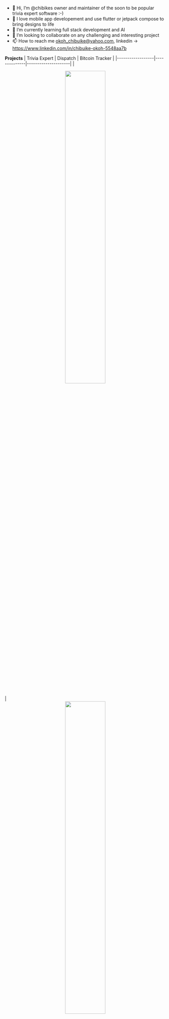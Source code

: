 - 👋 Hi, I’m @chibikes owner and maintainer of the soon to be popular trivia expert software :-) 
- 👀 I love mobile app developement and use flutter or jetpack compose to bring designs to life 
- 🌱 I’m currently learning full stack development and AI
- 💞️ I’m looking to collaborate on any challenging and interesting project
- 📫 How to reach me okoh_chibuike@yahoo.com, linkedin -> https://www.linkedin.com/in/chibuike-okoh-5548aa7b

<!---
chibikes/chibikes is a ✨ special ✨ repository because its `README.md` (this file) appears on your GitHub profile.
You can click the Preview link to take a look at your changes.
--->

<b>Projects</b>
| Trivia Expert | Dispatch | Bitcoin Tracker |
|------------------|--------------|---------------------|
|<div align="center"><img src="https://user-images.githubusercontent.com/53054854/192139109-bf19805d-244b-42b8-b52e-9054a15304a3.gif" width="50%" height="50%"/></div>|<div align="center"><img src="https://github.com/chibikes/chibikes/assets/53054854/f3279a56-d833-4336-baae-861c722ae3f4" width="50%" height="50%"/></div>|<div align="center"><img src="https://user-images.githubusercontent.com/53054854/192138552-6c7fc4f3-5054-4179-acaa-98026c8859ca.gif" width="50%" height="50%"/></div>|

